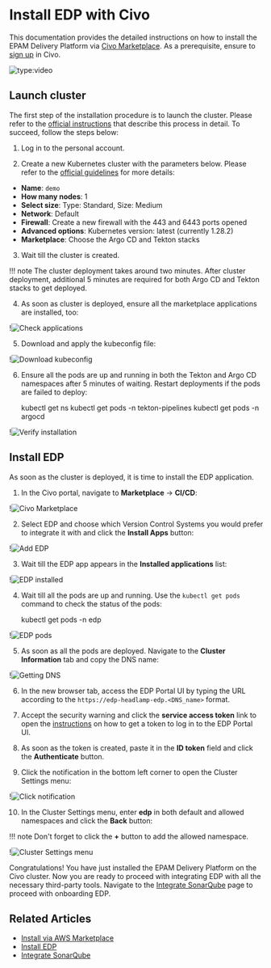 # Install EDP with Civo

This documentation provides the detailed instructions on how to install the EPAM Delivery Platform via [Civo Marketplace](https://www.civo.com/marketplace/edp). As a prerequisite, ensure to [sign up](https://dashboard.civo.com/signup) in Civo.

![type:video](https://www.youtube.com/embed/QjZoPnIKDtA)

## Launch cluster

The first step of the installation procedure is to launch the cluster. Please refer to the [official instructions](https://www.civo.com/docs/kubernetes/create-a-cluster) that describe this process in detail. To succeed, follow the steps below:

1. Log in to the personal account.

2. Create a new Kubernetes cluster with the parameters below. Please refer to the [official guidelines](https://www.civo.com/docs/kubernetes/create-a-cluster) for more details:

  * **Name**: `demo`
  * **How many nodes**: 1
  * **Select size**: Type: Standard, Size: Medium
  * **Network**: Default
  * **Firewall**: Create a new firewall with the 443 and 6443 ports opened
  * **Advanced options**: Kubernetes version: latest (currently 1.28.2)
  * **Marketplace**: Choose the Argo CD and Tekton stacks

3. Wait till the cluster is created.

  !!! note
      The cluster deployment takes around two minutes. After cluster deployment, additional 5 minutes are required for both Argo CD and Tekton stacks to get deployed.

4. As soon as cluster is deployed, ensure all the marketplace applications are installed, too:

  !![Check applications](../assets/operator-guide/civo-installed-applications.png "Check applications")

5. Download and apply the kubeconfig file:

  !![Download kubeconfig](../assets/operator-guide/download-kubeconfig.png "Download kubeconfig")

6. Ensure all the pods are up and running in both the Tekton and Argo CD namespaces after 5 minutes of waiting. Restart deployments if the pods are failed to deploy:

      kubectl get ns
      kubectl get pods -n tekton-pipelines
      kubectl get pods -n argocd

  !![Verify installation](../assets/operator-guide/check-ns-and-pods.png "Verify installation")

## Install EDP

As soon as the cluster is deployed, it is time to install the EDP application.

1. In the Civo portal, navigate to **Marketplace** -> **CI/CD**:

  !![Civo Marketplace](../assets/operator-guide/civo-marketplace.png "Civo Marketplace")

2. Select EDP and choose which Version Control Systems you would prefer to integrate it with and click the **Install Apps** button:

  !![Add EDP](../assets/operator-guide/civo-add-edp.png "Add EDP")

3. Wait till the EDP app appears in the **Installed applications** list:

  !![EDP installed](../assets/operator-guide/civo-edp-installed.png "EDP installed")

4. Wait till all the pods are up and running. Use the `kubectl get pods` command to check the status of the pods:

      kubectl get pods -n edp

  !![EDP pods](../assets/operator-guide/civo-check-edp-ns.png "EDP pods")

5. As soon as all the pods are deployed. Navigate to the **Cluster Information** tab and copy the DNS name:

  !![Getting DNS](../assets/operator-guide/civo-get-dns.png "Getting DNS")

6. In the new browser tab, access the EDP Portal UI by typing the URL according to the `https://edp-headlamp-edp.<DNS_name>` format.

7. Accept the security warning and click the **service access token** link to open the [instructions](https://headlamp.dev/docs/latest/installation/#create-a-service-account-token) on how to get a token to log in to the EDP Portal UI.

8. As soon as the token is created, paste it in the **ID token** field and click the **Authenticate** button.

9. Click the notification in the bottom left corner to open the Cluster Settings menu:

  !![Click notification](../assets/operator-guide/civo-cluster-settings.png "Click notification")

10. In the Cluster Settings menu, enter **edp** in both default and allowed namespaces and click the **Back** button:

  !!! note
      Don't forget to click the **+** button to add the allowed namespace.

  !![Cluster Settings menu](../assets/operator-guide/civo-edp-portal-cluster-settings-menu.png "Cluster Settings menu")

Congratulations! You have just installed the EPAM Delivery Platform on the Civo cluster. Now you are ready to proceed with integrating EDP with all the necessary third-party tools. Navigate to the [Integrate SonarQube](../quick-start/integrate-sonarcloud.md) page to proceed with onboarding EDP.

## Related Articles

* [Install via AWS Marketplace](aws-marketplace-install.md)
* [Install EDP](install-edp.md)
* [Integrate SonarQube](../quick-start/integrate-sonarcloud.md)
